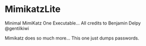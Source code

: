 MimikatzLite
============

Minimal MimiKatz One Executable...  All credits to Benjamin Delpy @gentilkiwi 

Mimikatz does so much more... This one just dumps passwords.

